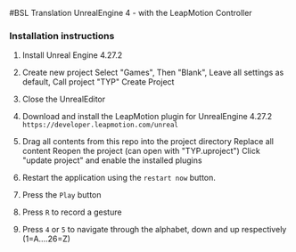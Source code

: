 #BSL Translation UnrealEngine 4 - with the LeapMotion Controller

### Installation instructions
1. Install Unreal Engine 4.27.2

2. Create new project
		Select "Games",
		Then "Blank",
		Leave all settings as default,
		Call project "TYP"
		Create Project

2. Close the UnrealEditor

3. Download and install the LeapMotion plugin for UnrealEngine 4.27.2
``https://developer.leapmotion.com/unreal``

4. Drag all contents from this repo into the project directory
		Replace all content
		Reopen the project (can open with "TYP.uproject")
		Click "update project" and enable the installed plugins 

5. Restart the application using the ``restart now`` button.

6. Press the ``Play`` button

7. Press ``R`` to record a gesture

8. Press ``4`` or ``5`` to navigate through the alphabet, down and up respectively (1=A....26=Z) 

